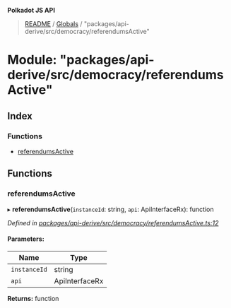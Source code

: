 **Polkadot JS API**

> [README](../README.md) / [Globals](../globals.md) / "packages/api-derive/src/democracy/referendumsActive"

# Module: "packages/api-derive/src/democracy/referendumsActive"

## Index

### Functions

* [referendumsActive](_packages_api_derive_src_democracy_referendumsactive_.md#referendumsactive)

## Functions

### referendumsActive

▸ **referendumsActive**(`instanceId`: string, `api`: ApiInterfaceRx): function

*Defined in [packages/api-derive/src/democracy/referendumsActive.ts:12](https://github.com/polkadot-js/api/blob/9d548f787/packages/api-derive/src/democracy/referendumsActive.ts#L12)*

#### Parameters:

Name | Type |
------ | ------ |
`instanceId` | string |
`api` | ApiInterfaceRx |

**Returns:** function
